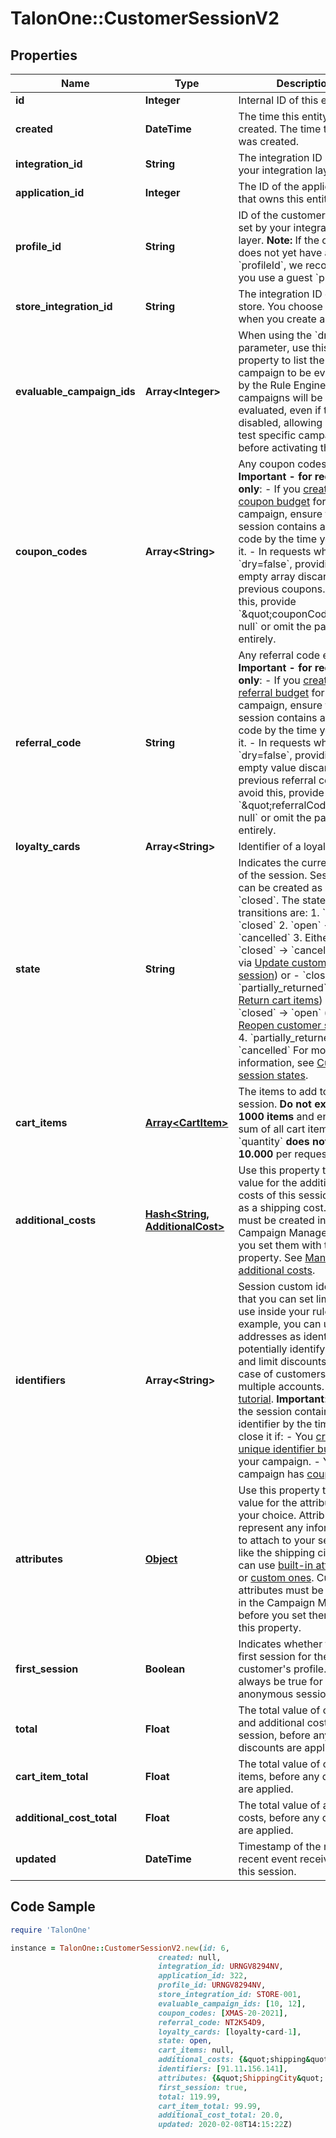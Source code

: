 # TalonOne::CustomerSessionV2

## Properties

Name | Type | Description | Notes
------------ | ------------- | ------------- | -------------
**id** | **Integer** | Internal ID of this entity. | 
**created** | **DateTime** | The time this entity was created. The time this entity was created. | 
**integration_id** | **String** | The integration ID set by your integration layer. | 
**application_id** | **Integer** | The ID of the application that owns this entity. | 
**profile_id** | **String** | ID of the customer profile set by your integration layer.  **Note:** If the customer does not yet have a known &#x60;profileId&#x60;, we recommend you use a guest &#x60;profileId&#x60;.  | 
**store_integration_id** | **String** | The integration ID of the store. You choose this ID when you create a store. | [optional] 
**evaluable_campaign_ids** | **Array&lt;Integer&gt;** | When using the &#x60;dry&#x60; query parameter, use this property to list the campaign to be evaluated by the Rule Engine.  These campaigns will be evaluated, even if they are disabled, allowing you to test specific campaigns before activating them.  | [optional] 
**coupon_codes** | **Array&lt;String&gt;** | Any coupon codes entered.  **Important - for requests only**:  - If you [create a coupon budget](https://docs.talon.one/docs/product/campaigns/settings/managing-campaign-budgets/#budget-types) for your campaign, ensure the session contains a coupon code by the time you close it. - In requests where &#x60;dry&#x3D;false&#x60;, providing an empty array discards any previous coupons. To avoid this, provide &#x60;\&quot;couponCodes\&quot;: null&#x60; or omit the parameter entirely.  | [optional] 
**referral_code** | **String** | Any referral code entered.  **Important - for requests only**:  - If you [create a referral budget](https://docs.talon.one/docs/product/campaigns/settings/managing-campaign-budgets/#budget-types) for your campaign, ensure the session contains a referral code by the time you close it. - In requests where &#x60;dry&#x3D;false&#x60;, providing an empty value discards the previous referral code. To avoid this, provide &#x60;\&quot;referralCode\&quot;: null&#x60; or omit the parameter entirely.  | [optional] 
**loyalty_cards** | **Array&lt;String&gt;** | Identifier of a loyalty card. | [optional] 
**state** | **String** | Indicates the current state of the session. Sessions can be created as &#x60;open&#x60; or &#x60;closed&#x60;. The state transitions are:  1. &#x60;open&#x60; → &#x60;closed&#x60; 2. &#x60;open&#x60; → &#x60;cancelled&#x60; 3. Either:    - &#x60;closed&#x60; → &#x60;cancelled&#x60; (**only** via [Update customer session](https://docs.talon.one/integration-api#tag/Customer-sessions/operation/updateCustomerSessionV2)) or    - &#x60;closed&#x60; → &#x60;partially_returned&#x60; (**only** via [Return cart items](https://docs.talon.one/integration-api#tag/Customer-sessions/operation/returnCartItems))    - &#x60;closed&#x60; → &#x60;open&#x60; (**only** via [Reopen customer session](https://docs.talon.one/integration-api#tag/Customer-sessions/operation/reopenCustomerSession)) 4. &#x60;partially_returned&#x60; → &#x60;cancelled&#x60;  For more information, see [Customer session states](https://docs.talon.one/docs/dev/concepts/entities/customer-sessions).  | [default to &#39;open&#39;]
**cart_items** | [**Array&lt;CartItem&gt;**](CartItem.md) | The items to add to this session. **Do not exceed 1000 items** and ensure the sum of all cart item&#39;s &#x60;quantity&#x60; **does not exceed 10.000** per request.  | 
**additional_costs** | [**Hash&lt;String, AdditionalCost&gt;**](AdditionalCost.md) | Use this property to set a value for the additional costs of this session, such as a shipping cost.  They must be created in the Campaign Manager before you set them with this property. See [Managing additional costs](https://docs.talon.one/docs/product/account/dev-tools/managing-additional-costs).  | [optional] 
**identifiers** | **Array&lt;String&gt;** | Session custom identifiers that you can set limits on or use inside your rules.  For example, you can use IP addresses as identifiers to potentially identify devices and limit discounts abuse in case of customers creating multiple accounts. See the [tutorial](https://docs.talon.one/docs/dev/tutorials/using-identifiers).  **Important**: Ensure the session contains an identifier by the time you close it if: - You [create a unique identifier budget](https://docs.talon.one/docs/product/campaigns/settings/managing-campaign-budgets/#budget-types) for your campaign. - Your campaign has [coupons](https://docs.talon.one/docs/product/campaigns/coupons/coupon-page-overview).  | [optional] 
**attributes** | [**Object**](.md) | Use this property to set a value for the attributes of your choice. Attributes represent any information to attach to your session, like the shipping city.  You can use [built-in attributes](https://docs.talon.one/docs/dev/concepts/attributes#built-in-attributes) or [custom ones](https://docs.talon.one/docs/dev/concepts/attributes#custom-attributes). Custom attributes must be created in the Campaign Manager before you set them with this property.  | 
**first_session** | **Boolean** | Indicates whether this is the first session for the customer&#39;s profile. Will always be true for anonymous sessions. | 
**total** | **Float** | The total value of cart items and additional costs in the session, before any discounts are applied. | 
**cart_item_total** | **Float** | The total value of cart items, before any discounts are applied. | 
**additional_cost_total** | **Float** | The total value of additional costs, before any discounts are applied. | 
**updated** | **DateTime** | Timestamp of the most recent event received on this session. | 

## Code Sample

```ruby
require 'TalonOne'

instance = TalonOne::CustomerSessionV2.new(id: 6,
                                 created: null,
                                 integration_id: URNGV8294NV,
                                 application_id: 322,
                                 profile_id: URNGV8294NV,
                                 store_integration_id: STORE-001,
                                 evaluable_campaign_ids: [10, 12],
                                 coupon_codes: [XMAS-20-2021],
                                 referral_code: NT2K54D9,
                                 loyalty_cards: [loyalty-card-1],
                                 state: open,
                                 cart_items: null,
                                 additional_costs: {&quot;shipping&quot;:{&quot;price&quot;:9}},
                                 identifiers: [91.11.156.141],
                                 attributes: {&quot;ShippingCity&quot;:&quot;Berlin&quot;},
                                 first_session: true,
                                 total: 119.99,
                                 cart_item_total: 99.99,
                                 additional_cost_total: 20.0,
                                 updated: 2020-02-08T14:15:22Z)
```


